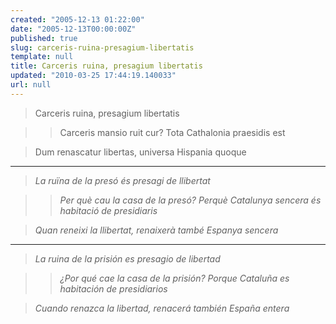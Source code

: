 ```yaml
---
created: "2005-12-13 01:22:00"
date: "2005-12-13T00:00:00Z"
published: true
slug: carceris-ruina-presagium-libertatis
template: null
title: Carceris ruina, presagium libertatis
updated: "2010-03-25 17:44:19.140033"
url: null
---
```


> Carceris ruina, presagium libertatis

> > Carceris mansio ruit cur? Tota Cathalonia praesidis est

>Dum renascatur libertas, universa Hispania quoque

---

> *La ruïna de la presó és presagi de llibertat*

> > *Per què cau la casa de la presó? Perquè Catalunya sencera és habitació de presidiaris*

>*Quan reneixi la llibertat, renaixerà també Espanya sencera*

---

> *La ruina de la prisión es presagio de libertad*

> > *¿Por qué cae la casa de la prisión? Porque Cataluña es habitación de presidiarios*

> *Cuando renazca la libertad, renacerá también España entera*
